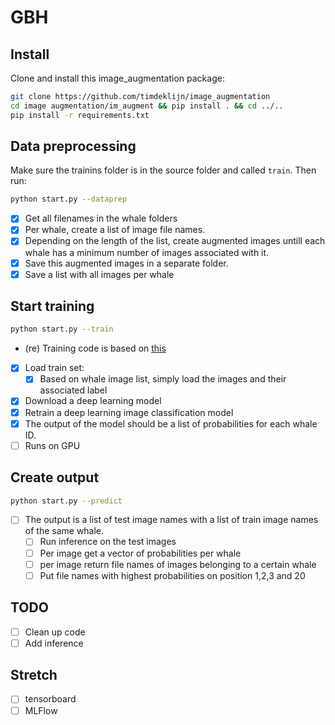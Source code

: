 # GBH

## Install

Clone and install this image_augmentation package:

```sh
git clone https://github.com/timdeklijn/image_augmentation
cd image augmentation/im_augment && pip install . && cd ../..
pip install -r requirements.txt
```

## Data preprocessing

Make sure the trainins folder is in the source folder and called `train`. Then run:

```sh
python start.py --dataprep
```

- [x] Get all filenames in the whale folders
- [x] Per whale, create a list of image file names.
- [x] Depending on the length of the list, create augmented images untill each whale has a minimum number of images associated with it.
- [x] Save this augmented images in a separate folder.
- [x] Save a list with all images per whale

## Start training

```sh
python start.py --train
```

- (re) Training code is based on [this](https://colab.research.google.com/github/tensorflow/hub/blob/master/examples/colab/tf2_image_retraining.ipynb#scrollTo=QzW4oNRjILaq)
- [x] Load train set:
    - [x] Based on whale image list, simply load the images and their associated label
- [x] Download a deep learning model
- [x] Retrain a deep learning image classification model
- [x] The output of the model should be a list of probabilities for each whale ID.
- [ ] Runs on GPU

## Create output

```sh
python start.py --predict
```

- [ ] The output is a list of test image names with a list of train image names of the same whale.
    - [ ] Run inference on the test images
    - [ ] Per image get a vector of probabilities per whale
    - [ ] per image return file names of images belonging to a certain whale
    - [ ] Put file names with highest probabilities on position 1,2,3 and 20

## TODO

- [ ] Clean up code
- [ ] Add inference

## Stretch

- [ ] tensorboard
- [ ] MLFlow